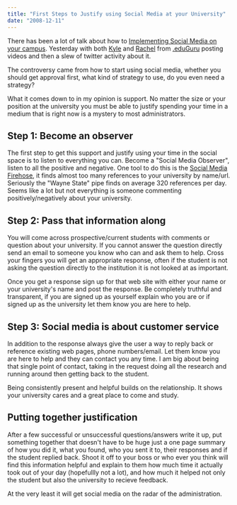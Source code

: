 ```yaml
---
title: "First Steps to Justify using Social Media at your University"
date: "2008-12-11"
---
```


There has been a lot of talk about how to [Implementing Social Media on your campus](http://squaredpeg.com/index.php/2008/12/09/implementing-social-media-on-your-higher-ed-campus/). Yesterday with both [Kyle](http://www.youtube.com/watch?v=rMrN6eF9Myc) and [Rachel](http://www.youtube.com/watch?v=cS_1Mqr8MNM&watch_response) from [.eduGuru](http://doteduguru.com/) posting videos and then a slew of twitter activity about it.

The controversy came from how to start using social media, whether you should get approval first, what kind of strategy to use, do you even need a strategy?

What it comes down to in my opinion is support. No matter the size or your position at the university you must be able to justify spending your time in a medium that is right now is a mystery to most administrators.

## Step 1: Become an observer

The first step to get this support and justify using your time in the social space is to listen to everything you can. Become a "Social Media Observer", listen to all the positive and negative. One tool to do this is the [Social Media Firehose](http://pipes.yahoo.com/update_maker/social_media_fire_hose), it finds almost too many references to your university by name/url. Seriously the "Wayne State" pipe finds on average 320 references per day. Seems like a lot but not everything is someone commenting positively/negatively about your university.

## Step 2: Pass that information along

You will come across prospective/current students with comments or question about your university. If you cannot answer the question directly send an email to someone you know who can and ask them to help. Cross your fingers you will get an appropriate response, often if the student is not asking the question directly to the institution it is not looked at as important.

Once you get a response sign up for that web site with either your name or your university's name and post the response. Be completely truthful and transparent, if you are signed up as yourself explain who you are or if signed up as the university let them know you are here to help.

## Step 3: Social media is about customer service

In addition to the response always give the user a way to reply back or reference existing web pages, phone numbers/email. Let them know you are here to help and they can contact you any time. I am big about being that single point of contact, taking in the request doing all the research and running around then getting back to the student.

Being consistently present and helpful builds on the relationship. It shows your university cares and a great place to come and study.

## Putting together justification

After a few successful or unsuccessful questions/answers write it up, put something together that doesn't have to be huge just a one page summary of how you did it, what you found, who you sent it to, their responses and if the student replied back. Shoot it off to your boss or who ever you think will find this information helpful and explain to them how much time it actually took out of your day (hopefullly not a lot), and how much it helped not only the student but also the university to recieve feedback.

At the very least it will get social media on the radar of the administration.
